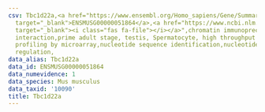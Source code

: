 ```yaml
---
csv: Tbc1d22a,<a href="https://www.ensembl.org/Homo_sapiens/Gene/Summary?db=core;g=ENSMUSG00000051864"
  target="_blank">ENSMUSG00000051864</a>,<a href="https://www.ncbi.nlm.nih.gov/pubmed/23834426"
  target="_blank"><i class="fas fa-file"></i></a>",chromatin immunoprecipitation assay,direct
  interaction,prime adult stage, testis, Spermatocyte, high throughput transcription
  profiling by microarray,nucleotide sequence identification,nucleotide sequence identification,transcriptional
  regulation,
data_alias: Tbc1d22a
data_id: ENSMUSG00000051864
data_numevidence: 1
data_species: Mus musculus
data_taxid: '10090'
title: Tbc1d22a
---
```

